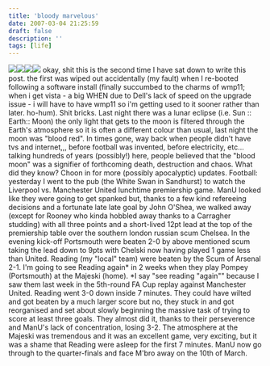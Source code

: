 ```yaml
---
title: 'bloody marvelous'
date: 2007-03-04 21:25:59
draft: false
description: ''
tags: [life]
---
```


[![](/photos/moon3.JPG)](/photos/moon3.JPG)[![](/photos/moon4.JPG)](/photos/moon4.JPG)[![](/photos/moon5.JPG)](/photos/moon5.JPG)[![](/photos/moon1.JPG)](/photos/moon1.JPG) okay, shit this is the second time I have sat down to write this post. the first was wiped out accidentally (my fault) when I re-booted following a software install (finally succumbed to the charms of wmp11; when i get vista - a big WHEN due to Dell's lack of speed on the upgrade issue - i will have to have wmp11 so i'm getting used to it sooner rather than later. ho-hum). Shit bricks. Last night there was a lunar eclipse (i.e. Sun :: Earth:: Moon) the only light that gets to the moon is filtered through the Earth's atmosphere so it is often a different colour than usual, last night the moon was "blood red". In times gone, way back when people didn't have tvs and internet,,, before football was invented, before electricity, etc... talking hundreds of years (possibly!) here, people believed that the "blood moon" was a signifier of forthcoming death, destruction and chaos. What did they know? Choon in for more (possibly apocalyptic) updates. Football: yesterday I went to the pub (the White Swan in Sandhurst) to watch the Liverpool vs. Manchester United lunchtime premiership game. ManU looked like they were going to get spanked but, thanks to a few kind refereeing decisions and a fortunate late late goal by John O'Shea, we walked away (except for Rooney who kinda hobbled away thanks to a Carragher studding) with all three points and a short-lived 12pt lead at the top of the premiership table over the southern london russian scum Chelsea. In the evening kick-off Portsmouth were beaten 2-0 by above mentioned scum taking the lead down to 9pts with Chelski now having played 1 game less than United. Reading (my "local" team) were beaten by the Scum of Arsenal 2-1. I'm going to see Reading again\* in 2 weeks when they play Pompey (Portsmouth) at the Majeski (home). \*I say "see reading "again"" because I saw them last week in the 5th-round FA Cup replay against Manchester United. Reading went 3-0 down inside 7 minutes. They could have wilted and got beaten by a much larger score but no, they stuck in and got reorganised and set about slowly beginning the massive task of trying to score at least three goals. They almost did it, thanks to their perseverence and ManU's lack of concentration, losing 3-2. The atmosphere at the Majeski was tremendous and it was an excellent game, very exciting, but it was a shame that Reading were asleep for the first 7 minutes. ManU now go through to the quarter-finals and face M'bro away on the 10th of March.